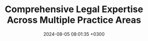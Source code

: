 ---
title: Comprehensive Legal Expertise Across Multiple Practice Areas
description: "With nearly 20 years of legal experience spanning civil litigation, employment law, immigration, business law, and civil rights across Texas, New York, and Washington, D.C., Lisa Guerra offers unparalleled legal expertise and a proven ability to navigate complex cases with a thoughtful, client-focused approach."
date: 2024-08-05 08:01:35 +0300
label: Legal Services
image: /images/CDMX Estadio 4.JPG
---